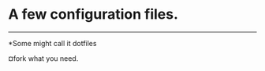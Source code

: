 # A few configuration files.
---------------------------
*Some might call it dotfiles

¤fork what you need.
